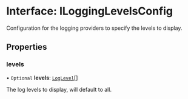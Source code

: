 # Interface: ILoggingLevelsConfig

Configuration for the logging providers to specify the levels to display.

## Properties

### levels

• `Optional` **levels**: [`LogLevel`](../modules.md#loglevel)[]

The log levels to display, will default to all.
